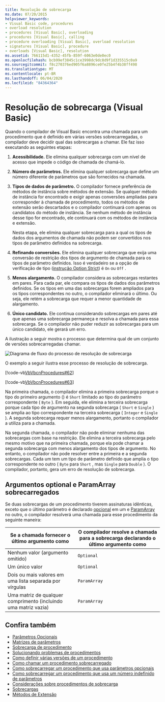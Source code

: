 ```yaml
---
title: Resolução de sobrecarga
ms.date: 07/20/2015
helpviewer_keywords:
- Visual Basic code, procedures
- overload resolution
- procedures [Visual Basic], overloading
- procedures [Visual Basic], calling
- procedure overloading [Visual Basic], overload resolution
- signatures [Visual Basic], procedure
- overloads [Visual Basic], resolution
ms.assetid: 766115d1-4352-45fb-859f-6063e0de0ec0
ms.openlocfilehash: bcb99ef3845c1ce3998dc9dc8d9f1d335515c0a9
ms.sourcegitcommit: f8c270376ed905f6a8896ce0fe25b4f4b38ff498
ms.translationtype: MT
ms.contentlocale: pt-BR
ms.lasthandoff: 06/04/2020
ms.locfileid: "84364364"
---
```

# <a name="overload-resolution-visual-basic"></a>Resolução de sobrecarga (Visual Basic)
Quando o compilador de Visual Basic encontra uma chamada para um procedimento que é definido em várias versões sobrecarregadas, o compilador deve decidir qual das sobrecargas a chamar. Ele faz isso executando as seguintes etapas:  
  
1. **Acessibilidade.** Ele elimina qualquer sobrecarga com um nível de acesso que impede o código de chamada de chamá-lo.  
  
2. **Número de parâmetros.** Ele elimina qualquer sobrecarga que define um número diferente de parâmetros que são fornecidos na chamada.  
  
3. **Tipos de dados de parâmetro.** O compilador fornece preferência de métodos de instância sobre métodos de extensão. Se qualquer método de instância for encontrado e exigir apenas conversões ampliadas para corresponder à chamada de procedimento, todos os métodos de extensão serão descartados e o compilador continuará com apenas os candidatos do método de instância. Se nenhum método de instância desse tipo for encontrado, ele continuará com os métodos de instância e extensão.  
  
     Nesta etapa, ele elimina qualquer sobrecarga para a qual os tipos de dados dos argumentos de chamada não podem ser convertidos nos tipos de parâmetro definidos na sobrecarga.  
  
4. **Refinando conversões.** Ele elimina qualquer sobrecarga que exija uma conversão de restrição dos tipos de argumento de chamada para os tipos de parâmetro definidos. Isso é verdadeiro se a opção de verificação de tipo ([instrução Option Strict](../../../language-reference/statements/option-strict-statement.md)) é `On` ou `Off` .  
  
5. **Menos alargamento.** O compilador considera as sobrecargas restantes em pares. Para cada par, ele compara os tipos de dados dos parâmetros definidos. Se os tipos em uma das sobrecargas forem ampliados para os tipos correspondentes no outro, o compilador eliminará o último. Ou seja, ele retém a sobrecarga que requer a menor quantidade de alargamento.  
  
6. **Único candidato.** Ele continua considerando sobrecargas em pares até que apenas uma sobrecarga permaneça e resolva a chamada para essa sobrecarga. Se o compilador não puder reduzir as sobrecargas para um único candidato, ele gerará um erro.  
  
 A ilustração a seguir mostra o processo que determina qual de um conjunto de versões sobrecarregadas chamar.  
  
 ![Diagrama de fluxo do processo de resolução de sobrecarga](./media/overload-resolution/determine-overloaded-version.gif "Resolvendo entre versões sobrecarregadas")
  
 O exemplo a seguir ilustra esse processo de resolução de sobrecarga.  
  
 [!code-vb[VbVbcnProcedures#62](~/samples/snippets/visualbasic/VS_Snippets_VBCSharp/VbVbcnProcedures/VB/Class1.vb#62)]  
  
 [!code-vb[VbVbcnProcedures#63](~/samples/snippets/visualbasic/VS_Snippets_VBCSharp/VbVbcnProcedures/VB/Class1.vb#63)]  
  
 Na primeira chamada, o compilador elimina a primeira sobrecarga porque o tipo do primeiro argumento () é `Short` limitado ao tipo do parâmetro correspondente ( `Byte` ). Em seguida, ele elimina a terceira sobrecarga porque cada tipo de argumento na segunda sobrecarga ( `Short` e `Single` ) se amplia ao tipo correspondente na terceira sobrecarga ( `Integer` e `Single` ). A segunda sobrecarga requer menos alargamento, portanto o compilador a utiliza para a chamada.  
  
 Na segunda chamada, o compilador não pode eliminar nenhuma das sobrecargas com base na restrição. Ele elimina a terceira sobrecarga pelo mesmo motivo que na primeira chamada, porque ela pode chamar a segunda sobrecarga com menos alargamento dos tipos de argumento. No entanto, o compilador não pode resolver entre a primeira e a segunda sobrecargas. Cada um tem um tipo de parâmetro definido que amplia o tipo correspondente no outro ( `Byte` para `Short` , mas `Single` para `Double` ). O compilador, portanto, gera um erro de resolução de sobrecarga.  
  
## <a name="overloaded-optional-and-paramarray-arguments"></a>Argumentos optional e ParamArray sobrecarregados  
 Se duas sobrecargas de um procedimento tiverem assinaturas idênticas, exceto que o último parâmetro é declarado [opcional](../../../language-reference/modifiers/optional.md) em um e [ParamArray](../../../language-reference/modifiers/paramarray.md) no outro, o compilador resolverá uma chamada para esse procedimento da seguinte maneira:  
  
|Se a chamada fornecer o último argumento como|O compilador resolve a chamada para a sobrecarga declarando o último argumento como|  
|---|---|  
|Nenhum valor (argumento omitido)|`Optional`|  
|Um único valor|`Optional`|  
|Dois ou mais valores em uma lista separada por vírgulas|`ParamArray`|  
|Uma matriz de qualquer comprimento (incluindo uma matriz vazia)|`ParamArray`|  
  
## <a name="see-also"></a>Confira também

- [Parâmetros Opcionais](./optional-parameters.md)
- [Matrizes de parâmetros](./parameter-arrays.md)
- [Sobrecarga de procedimento](./procedure-overloading.md)
- [Solucionando problemas de procedimentos](./troubleshooting-procedures.md)
- [Como definir várias versões de um procedimento](./how-to-define-multiple-versions-of-a-procedure.md)
- [Como chamar um procedimento sobrecarregado](./how-to-call-an-overloaded-procedure.md)
- [Como sobrecarregar um procedimento que usa parâmetros opcionais](./how-to-overload-a-procedure-that-takes-optional-parameters.md)
- [Como sobrecarregar um procedimento que usa um número indefinido de parâmetros](./how-to-overload-a-procedure-that-takes-an-indefinite-number-of-parameters.md)
- [Considerações sobre procedimentos de sobrecarga](./considerations-in-overloading-procedures.md)
- [Sobrecargas](../../../language-reference/modifiers/overloads.md)
- [Métodos de Extensão](./extension-methods.md)
